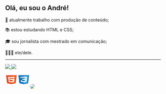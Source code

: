 ## Olá, eu sou o André!


💼 atualmente trabalho com produção de conteúdo;

📚 estou estudando HTML e CSS;

🎓 sou jornalista com mestrado em comunicação;

👨🏻‍💻 ele/dele.
<hr>
<div align="left">
  <a href="https://github.com/afschlindwein">
  <img height="180em" src="https://github-readme-stats.vercel.app/api?username=afschlindwein&show_icons=true&theme=dark&include_all_commits=true&count_private=true"/>
  <img height="180em" src="https://github-readme-stats.vercel.app/api/top-langs/?username=afschlindwein&layout=compact&langs_count=7&theme=dark"/>
</div>
<div style="display: inline_block"><br>
    <img align="left" alt="Andre-HTML" height="30" width="40" src="https://raw.githubusercontent.com/devicons/devicon/master/icons/html5/html5-original.svg">
  <img align="left" alt="Andre-CSS" height="30" width="40" src="https://raw.githubusercontent.com/devicons/devicon/master/icons/css3/css3-original.svg">
</div>
  
  ##
 
<div> 
    <a href="https://br.linkedin.com/in/andr%C3%A9-felipe-schlindwein-b53b5269" target="_blank">
    <img src="https://img.shields.io/badge/LinkedIn-0077B5?style=for-the-badge&logo=linkedin&logoColor=white" target="_blank" style="border-radius:30px"></a> 
</div>
